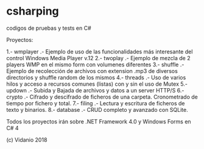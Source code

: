 # csharping
codigos de pruebas y tests en C#

Proyectos:

1.- wmplayer .- Ejemplo de uso de las funcionalidades más interesante del control Windows Media Player v.12
2.- twoplay .- Ejemplo de mezcla de 2 players WMP en el mismo form con volumenes diferentes
3.- shuffle .- Ejemplo de recolección de archivos con extension .mp3 de diversos directorios y shuffle random de los mismos
4.- threads .- Uso de varios hilos y acceso a recursos comunes (listas) con y sin el uso de Mutex
5.- updown .- Subida y Bajada de archivos y datos a un server HTTP/S
6.- crypto .- Cifrado y descifrado de ficheros de una carpeta. Cronometrado de tiempo por fichero y total.
7.- filing .- Lectura y escritura de ficheros de texto y binarios.
8.- database .- CRUD completo y avanzado con SQLite.

Todos los proyectos irán sobre .NET Framework 4.0 y Windows Forms en C# 4

(c) Vidanio 2018

